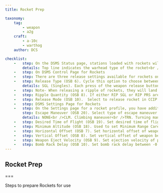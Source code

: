 ```yaml
---
title: Rocket Prep

taxonomy:
    tag:
        - weapon
        - a2g
    craft:
        - a-10c
        - warthog
    author: DCS

checklist:
    -   step: On the DSMS Status page, stations loaded with rockets will contain the following information 
        details: Top line indicates the warhead type of the rocket<br />Bottom line indicates role of the rocket<br />Left or right of box is the number of rockets remaining on the station 
    -   step: On DSMS Control Page for Rockets 
    -   step: There are three release settings available for rockets on the Control Page. 
    -   step: Release Type (OSB 6). Cycle this option to choose between four release types
        details: SGL (Singles). Each press of the weapon release button will launch a single rocket.<br />PRS (Pairs). Each press of the weapon release button will launch a single rocket from two different pods.<br />RIP SGL (Ripple Singles). Each press of the weapon release button will launch the number of rockets specified in the RIP QTY (Ripple Quantity) setting.<br />RIP PRS (Ripple Pairs). Each press of the weapon release button will release the number specified in the RIP PRS setting, in pairs. 
    -   step: Note- When releasing a ripple of rockets, they will land centered around the pipper aimpoint.  
    -   step: Ripple Quantity (OSB 8). If either RIP SGL or RIP PRS are selected as the Release Type, you may use this to set the number of rockets to release in each ripple. 
    -   step: Release Mode (OSB 10).  Select to release rocket in CCIP or CCRP release modes. This setting, along with being assigned to the HUD rotary, will determine if the profile is selected in the CCRP or CCIP rotary. 
    -   step: DSMS Settings Page for Rockets 
    -   step: On the Settings page for a rocket profile, you have additional setting options. Note that some settings may not be available for all types of rockets.  For instance, explosive warheads and illumination warheads may differ.
        step: Escape Maneuver (OSB 20). Select type of escape maneuver between
        details: NONE<br />CLM. Climbing maneuver<br />TRN. Turning maneuver<br />TLT. Turn Level Turn maneuver 
    -   step: Desired Time of Flight (OSB 19). Set desired time of flight of rocket from launch to time of impact.
    -   step: Minimum Altitude (OSB 18). Used to set Minimum Range Caret (MRC) for illumination flare activation.
    -   step: Horizontal Offset (OSB 7). Set horizontal offset of weapon between -15 and +15 mils.
    -   step: Vertical Offset (OSB 8). Set vertical offset of weapon between -15 and +15 mils.
    -   step: Weapon Eject Velocity (OSB 9). Set ejection velocity of pod between -10 and +30 feet per second.
    -   step: Bomb Rack Delay (OSB 10). Set bomb rack delay between -0.40 and +0.40. 
---
```


## Rocket Prep

===

Steps to prepare Rockets for use